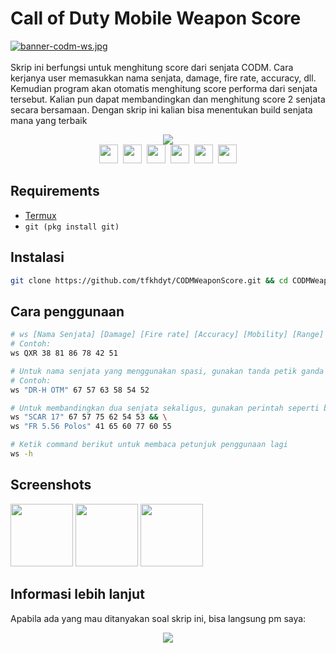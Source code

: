# Call of Duty Mobile Weapon Score
[![banner-codm-ws.jpg](https://i.postimg.cc/K8Q8Fprr/banner-codm-ws.jpg)](https://postimg.cc/MnMSmDLv)<br><br>
Skrip ini berfungsi untuk menghitung score dari senjata CODM.
Cara kerjanya user memasukkan nama senjata, damage, fire rate, accuracy, dll. Kemudian program akan otomatis menghitung score performa dari senjata tersebut. Kalian pun dapat membandingkan dan menghitung score 2 senjata secara bersamaan.
Dengan skrip ini kalian bisa menentukan build senjata mana yang terbaik<br>
<p align=center>
<img src="https://img.shields.io/badge/Created%20by-tfkhdyt-blue?style=for-the-badge&logo=github"/><br>
<a href="Https://facebook.com/tfkhdyt142"><img height="30" src="https://www.pinclipart.com/picdir/big/2-21918_download-transparent-background-facebook-logo-clipart-facebook-logo.png"></a>&nbsp;
<a href="https://twitter.com/tfkhdyt"><img height="30" src="https://www.pinclipart.com/picdir/big/64-649167_the-pairings-twitter-icon-rounded-square-clipart.png"></a>&nbsp;
<a href="https://instagram.com/_tfkhdyt_"><img height="30" src="https://camo.githubusercontent.com/5cf2a148d1763dca531d1d43bdf234b4e57ee2e00f613589e6d307ccd1077a9f/68747470733a2f2f7777772e70696e636c69706172742e636f6d2f7069636469722f6269672f3130392d313039393330315f696e7374616772616d2d696e7374616772616d2d6c6f676f2d6e6f2d626f726465722d636c69706172742e706e67"></a>&nbsp;
<a href="https://youtube.com/tfkhdyt"><img height="30" src="https://www.pinclipart.com/picdir/big/530-5305952_youtube-computer-icons-portable-network-graphics-logo-logo.png"></a>&nbsp;
<a href="https://t.me/tfkhdyt"><img height="30" src="https://cdn4.iconfinder.com/data/icons/social-media-2146/512/37_social-512.png"></a>&nbsp;
<a href="https://open.spotify.com/playlist/4JR5wqcnuOQw6ppF38Vpu9?si=zHMKBfCiRrGVamKsL8LXqQ"><img height="30" src="https://cdn2.iconfinder.com/data/icons/social-icons-33/128/Spotify-512.png"></a>
</p>

## Requirements
- <a href="https://play.google.com/store/apps/details?id=com.termux">Termux</a>
- `git (pkg install git)`

## Instalasi
```Bash
git clone https://github.com/tfkhdyt/CODMWeaponScore.git && cd CODMWeaponScore && ./install.sh
```
## Cara penggunaan
```Bash
# ws [Nama Senjata] [Damage] [Fire rate] [Accuracy] [Mobility] [Range] [Control]
# Contoh:
ws QXR 38 81 86 78 42 51

# Untuk nama senjata yang menggunakan spasi, gunakan tanda petik ganda (") di awal dan akhir nama senjata
# Contoh:
ws "DR-H OTM" 67 57 63 58 54 52

# Untuk membandingkan dua senjata sekaligus, gunakan perintah seperti berikut:
ws "SCAR 17" 67 57 75 62 54 53 && \
ws "FR 5.56 Polos" 41 65 60 77 60 55

# Ketik command berikut untuk membaca petunjuk penggunaan lagi
ws -h
```
## Screenshots
<img src="https://i.postimg.cc/vZ6w2P2Z/Screenshot-2021-01-25-18-10-21-81.jpg" height="100" loading="lazy"/> <img src="https://i.postimg.cc/d0PPb8gm/Screenshot-2021-01-25-18-11-13-50-84d3000e3f4017145260f7618db1d683.jpg" height=100 loading="lazy"/> <img src="https://i.postimg.cc/XvfS4rbM/Screenshot-2021-01-25-18-11-35-99-84d3000e3f4017145260f7618db1d683.jpg" height=100 loading="lazy"/>

## Informasi lebih lanjut
Apabila ada yang mau ditanyakan soal skrip ini, bisa langsung pm saya:
<p align=center>
<a href="https://linktr.ee/tfkhdyt" target="_blank"><img src="https://img.shields.io/badge/Contact-me-green?style=for-the-badge"/></a>
</p>
